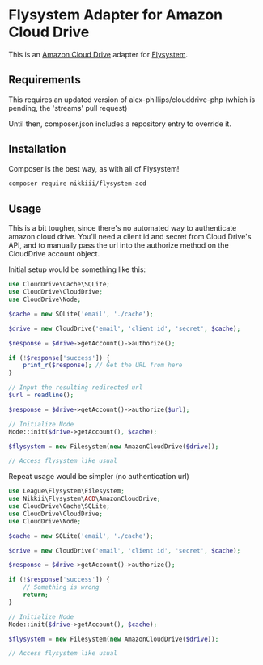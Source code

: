 # Flysystem Adapter for Amazon Cloud Drive

This is an [Amazon Cloud Drive](https://www.amazon.com/clouddrive) adapter for [Flysystem](http://flysystem.thephpleague.com/).

## Requirements

This requires an updated version of alex-phillips/clouddrive-php (which is pending, the 'streams' pull request)

Until then, composer.json includes a repository entry to override it.

## Installation

Composer is the best way, as with all of Flysystem!

```bash
composer require nikkiii/flysystem-acd
```

## Usage

This is a bit tougher, since there's no automated way to authenticate amazon cloud drive. You'll need a client id and secret from Cloud Drive's API, and to manually pass the url into the authorize method on the CloudDrive account object.

Initial setup would be something like this:

```php
use CloudDrive\Cache\SQLite;
use CloudDrive\CloudDrive;
use CloudDrive\Node;

$cache = new SQLite('email', './cache');

$drive = new CloudDrive('email', 'client id', 'secret', $cache);

$response = $drive->getAccount()->authorize();

if (!$response['success']) {
	print_r($response); // Get the URL from here
}

// Input the resulting redirected url
$url = readline();

$response = $drive->getAccount()->authorize($url);

// Initialize Node
Node::init($drive->getAccount(), $cache);

$flysystem = new Filesystem(new AmazonCloudDrive($drive));

// Access flysystem like usual
```

Repeat usage would be simpler (no authentication url)

```php
use League\Flysystem\Filesystem;
use Nikkii\Flysystem\ACD\AmazonCloudDrive;
use CloudDrive\Cache\SQLite;
use CloudDrive\CloudDrive;
use CloudDrive\Node;

$cache = new SQLite('email', './cache');

$drive = new CloudDrive('email', 'client id', 'secret', $cache);

$response = $drive->getAccount()->authorize();

if (!$response['success']) {
	// Something is wrong
	return;
}

// Initialize Node
Node::init($drive->getAccount(), $cache);

$flysystem = new Filesystem(new AmazonCloudDrive($drive));

// Access flysystem like usual
```
